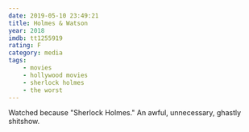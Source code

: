 ```yaml
---
date: 2019-05-10 23:49:21
title: Holmes & Watson
year: 2018
imdb: tt1255919
rating: F
category: media
tags:
    - movies
    - hollywood movies
    - sherlock holmes
    - the worst
---
```


Watched because "Sherlock Holmes." An awful, unnecessary, ghastly shitshow.
